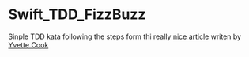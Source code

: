 # Swift_TDD_FizzBuzz

Sinple TDD kata following the steps form thi really [nice article](https://medium.com/@ynzc/getting-started-with-tdd-in-swift-2fab3e07204b) writen by [Yvette Cook](https://github.com/yvettecook)
